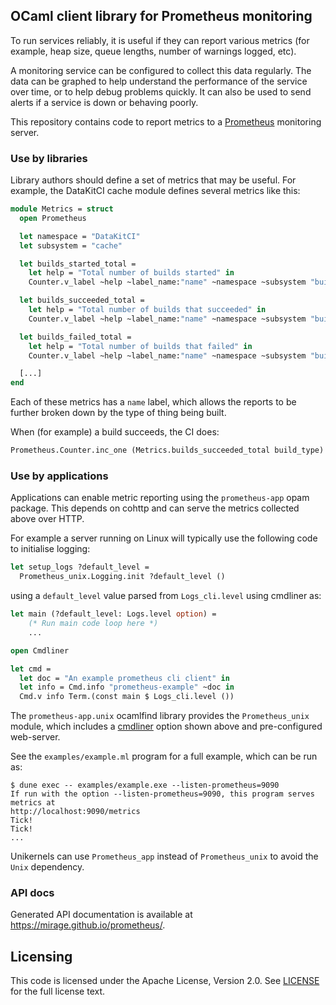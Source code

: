 ## OCaml client library for Prometheus monitoring

To run services reliably, it is useful if they can report various metrics
(for example, heap size, queue lengths, number of warnings logged, etc).

A monitoring service can be configured to collect this data regularly.
The data can be graphed to help understand the performance of the service over time,
or to help debug problems quickly.
It can also be used to send alerts if a service is down or behaving poorly.

This repository contains code to report metrics to a [Prometheus][] monitoring server.

### Use by libraries

Library authors should define a set of metrics that may be useful. For example, the DataKitCI
cache module defines several metrics like this:

```ocaml
module Metrics = struct
  open Prometheus

  let namespace = "DataKitCI"
  let subsystem = "cache"

  let builds_started_total =
    let help = "Total number of builds started" in
    Counter.v_label ~help ~label_name:"name" ~namespace ~subsystem "builds_started_total"

  let builds_succeeded_total =
    let help = "Total number of builds that succeeded" in
    Counter.v_label ~help ~label_name:"name" ~namespace ~subsystem "builds_succeeded_total"

  let builds_failed_total =
    let help = "Total number of builds that failed" in
    Counter.v_label ~help ~label_name:"name" ~namespace ~subsystem "builds_failed_total"

  [...]
end
```

Each of these metrics has a `name` label, which allows the reports to be further broken down
by the type of thing being built.

When (for example) a build succeeds, the CI does:

```ocaml
Prometheus.Counter.inc_one (Metrics.builds_succeeded_total build_type)
```

### Use by applications

Applications can enable metric reporting using the `prometheus-app` opam package.
This depends on cohttp and can serve the metrics collected above over HTTP.

For example a server running on Linux will typically use the following code to 
initialise logging:

``` ocaml
let setup_logs ?default_level = 
  Prometheus_unix.Logging.init ?default_level ()
```

using a `default_level` value parsed from `Logs_cli.level` using cmdliner as:

``` ocaml
let main (?default_level: Logs.level option) = 
    (* Run main code loop here *)
    ...

open Cmdliner

let cmd =
  let doc = "An example prometheus cli client" in
  let info = Cmd.info "prometheus-example" ~doc in
  Cmd.v info Term.(const main $ Logs_cli.level ())
```

The `prometheus-app.unix` ocamlfind library provides the `Prometheus_unix` module,
which includes a [cmdliner][] option shown above and pre-configured web-server.

See the `examples/example.ml` program for a full example, which can be run as:

```shell
$ dune exec -- examples/example.exe --listen-prometheus=9090
If run with the option --listen-prometheus=9090, this program serves metrics at
http://localhost:9090/metrics
Tick!
Tick!
...
```

Unikernels can use `Prometheus_app` instead of `Prometheus_unix` to avoid the `Unix` dependency.

### API docs

Generated API documentation is available at <https://mirage.github.io/prometheus/>.

## Licensing

This code is licensed under the Apache License, Version 2.0. See
[LICENSE](https://github.com/docker/datakit/blob/master/LICENSE.md) for the full
license text.

[Prometheus]: https://prometheus.io
[Cmdliner]: https://github.com/dbuenzli/cmdliner
